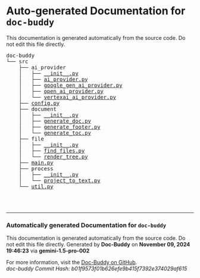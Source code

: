 # Auto-generated Documentation for `doc-buddy`
This documentation is generated automatically from the source code. Do not edit this file directly.
<pre style="font-family: monospace;">doc-buddy<br>└── src<br>&nbsp;&nbsp;&nbsp;&nbsp;├── ai_provider<br>&nbsp;&nbsp;&nbsp;&nbsp;│&nbsp;&nbsp;&nbsp;├── <a href="src/ai_provider/__init__.py.md" target="_blank">__init__.py</a><br>&nbsp;&nbsp;&nbsp;&nbsp;│&nbsp;&nbsp;&nbsp;├── <a href="src/ai_provider/ai_provider.py.md" target="_blank">ai_provider.py</a><br>&nbsp;&nbsp;&nbsp;&nbsp;│&nbsp;&nbsp;&nbsp;├── <a href="src/ai_provider/google_gen_ai_provider.py.md" target="_blank">google_gen_ai_provider.py</a><br>&nbsp;&nbsp;&nbsp;&nbsp;│&nbsp;&nbsp;&nbsp;├── <a href="src/ai_provider/open_ai_provider.py.md" target="_blank">open_ai_provider.py</a><br>&nbsp;&nbsp;&nbsp;&nbsp;│&nbsp;&nbsp;&nbsp;└── <a href="src/ai_provider/vertexai_ai_provider.py.md" target="_blank">vertexai_ai_provider.py</a><br>&nbsp;&nbsp;&nbsp;&nbsp;├── <a href="src/config.py.md" target="_blank">config.py</a><br>&nbsp;&nbsp;&nbsp;&nbsp;├── document<br>&nbsp;&nbsp;&nbsp;&nbsp;│&nbsp;&nbsp;&nbsp;├── <a href="src/document/__init__.py.md" target="_blank">__init__.py</a><br>&nbsp;&nbsp;&nbsp;&nbsp;│&nbsp;&nbsp;&nbsp;├── <a href="src/document/generate_doc.py.md" target="_blank">generate_doc.py</a><br>&nbsp;&nbsp;&nbsp;&nbsp;│&nbsp;&nbsp;&nbsp;├── <a href="src/document/generate_footer.py.md" target="_blank">generate_footer.py</a><br>&nbsp;&nbsp;&nbsp;&nbsp;│&nbsp;&nbsp;&nbsp;└── <a href="src/document/generate_toc.py.md" target="_blank">generate_toc.py</a><br>&nbsp;&nbsp;&nbsp;&nbsp;├── file<br>&nbsp;&nbsp;&nbsp;&nbsp;│&nbsp;&nbsp;&nbsp;├── <a href="src/file/__init__.py.md" target="_blank">__init__.py</a><br>&nbsp;&nbsp;&nbsp;&nbsp;│&nbsp;&nbsp;&nbsp;├── <a href="src/file/find_files.py.md" target="_blank">find_files.py</a><br>&nbsp;&nbsp;&nbsp;&nbsp;│&nbsp;&nbsp;&nbsp;└── <a href="src/file/render_tree.py.md" target="_blank">render_tree.py</a><br>&nbsp;&nbsp;&nbsp;&nbsp;├── <a href="src/main.py.md" target="_blank">main.py</a><br>&nbsp;&nbsp;&nbsp;&nbsp;├── process<br>&nbsp;&nbsp;&nbsp;&nbsp;│&nbsp;&nbsp;&nbsp;├── <a href="src/process/__init__.py.md" target="_blank">__init__.py</a><br>&nbsp;&nbsp;&nbsp;&nbsp;│&nbsp;&nbsp;&nbsp;└── <a href="src/process/project_to_text.py.md" target="_blank">project_to_text.py</a><br>&nbsp;&nbsp;&nbsp;&nbsp;└── <a href="src/util.py.md" target="_blank">util.py</a><br></pre><br>
<br>


---
### Automatically generated Documentation for `doc-buddy`
This documentation is generated automatically from the source code. Do not edit this file directly.
Generated by **Doc-Buddy** on **November 09, 2024 19:46:23** via **gemini-1.5-pro-002**

For more information, visit the [Doc-Buddy on GitHub](https://github.com/scott-r-lindsey/doc-buddy).  
*doc-buddy Commit Hash: b01f9573f01b626efe9b415f7392e374029af615*
